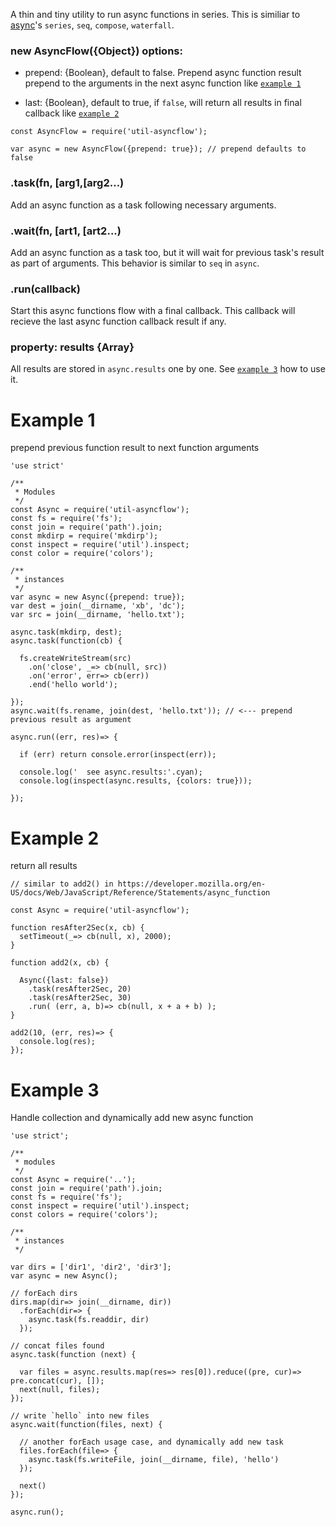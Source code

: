 A thin and tiny utility to run async functions in series. 
This is similiar to [async](http://caolan.github.io/async/)'s `series`, `seq`, `compose`, `waterfall`.

### new AsyncFlow({Object}) options:

- prepend: {Boolean}, default to false. Prepend async function result prepend to the arguments in the next async function like [`example 1`](#Example-1)

- last: {Boolean}, default to true, if `false`, will return all results in final callback like [`example 2`](#ex2)

```
const AsyncFlow = require('util-asyncflow');

var async = new AsyncFlow({prepend: true}); // prepend defaults to false
```

### .task(fn, [arg1,[arg2...)

Add an async function as a task following necessary arguments. 

### .wait(fn, [art1, [art2...) 

Add an async function as a task too, but it will wait for previous task's result as part of arguments. This behavior is similar to `seq` in `async`.

### .run(callback)

Start this async functions flow with a final callback. This callback will recieve the last async function callback result if any. 

### property: results {Array}

All results are stored in `async.results` one by one. See [`example 3`](#ex3) how to use it.


# Example 1

prepend previous function result to next function arguments

```
'use strict'

/**
 * Modules
 */
const Async = require('util-asyncflow');
const fs = require('fs');
const join = require('path').join;
const mkdirp = require('mkdirp');
const inspect = require('util').inspect;
const color = require('colors');

/**
 * instances
 */
var async = new Async({prepend: true});
var dest = join(__dirname, 'xb', 'dc');
var src = join(__dirname, 'hello.txt');

async.task(mkdirp, dest);
async.task(function(cb) {

  fs.createWriteStream(src)
    .on('close', _=> cb(null, src))
    .on('error', err=> cb(err))
    .end('hello world');

});
async.wait(fs.rename, join(dest, 'hello.txt')); // <--- prepend previous result as argument

async.run((err, res)=> {

  if (err) return console.error(inspect(err));

  console.log('  see async.results:'.cyan);
  console.log(inspect(async.results, {colors: true}));

});
```

# Example 2

return all results

```
// similar to add2() in https://developer.mozilla.org/en-US/docs/Web/JavaScript/Reference/Statements/async_function

const Async = require('util-asyncflow');

function resAfter2Sec(x, cb) {
  setTimeout(_=> cb(null, x), 2000);
}

function add2(x, cb) {

  Async({last: false})
    .task(resAfter2Sec, 20)
    .task(resAfter2Sec, 30)
    .run( (err, a, b)=> cb(null, x + a + b) );
}

add2(10, (err, res)=> {
  console.log(res);
});
```


# Example 3


Handle collection and dynamically add new async function

```
'use strict';

/**
 * modules
 */
const Async = require('..');
const join = require('path').join;
const fs = require('fs');
const inspect = require('util').inspect;
const colors = require('colors');

/**
 * instances
 */

var dirs = ['dir1', 'dir2', 'dir3'];
var async = new Async();

// forEach dirs
dirs.map(dir=> join(__dirname, dir))
  .forEach(dir=> {
    async.task(fs.readdir, dir)
  });

// concat files found
async.task(function (next) {

  var files = async.results.map(res=> res[0]).reduce((pre, cur)=> pre.concat(cur), []);
  next(null, files);
});

// write `hello` into new files
async.wait(function(files, next) {

  // another forEach usage case, and dynamically add new task
  files.forEach(file=> {
    async.task(fs.writeFile, join(__dirname, file), 'hello')
  });

  next()
});

async.run();
```